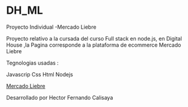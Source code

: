 # DH_ML

Proyecto Individual -Mercado Liebre

Proyecto relativo a la cursada del curso Full stack  en node.js,  en Digital House ,la  Pagina corresponde  a la plataforma de ecommerce Mercado Liebre

Tegnologias usadas :

Javascrip 
Css
Html
Nodejs

[Mercado Liebre](https://fe24le.github.io/DH_ML/)

Desarrollado por  Hector Fernando Calisaya
